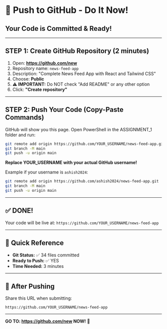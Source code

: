 # 🚀 Push to GitHub - Do It Now!

## Your Code is Committed & Ready!

---

## STEP 1: Create GitHub Repository (2 minutes)

1. Open: **https://github.com/new**
2. Repository name: `news-feed-app`
3. Description: "Complete News Feed App with React and Tailwind CSS"
4. Choose: **Public**
5. **⚠️ IMPORTANT:** Do NOT check "Add README" or any other option
6. Click: **"Create repository"**

---

## STEP 2: Push Your Code (Copy-Paste Commands)

GitHub will show you this page. Open PowerShell in the ASSIGNMENT_1 folder and run:

```bash
git remote add origin https://github.com/YOUR_USERNAME/news-feed-app.git
git branch -M main
git push -u origin main
```

**Replace YOUR_USERNAME with your actual GitHub username!**

Example if your username is `ashish2024`:
```bash
git remote add origin https://github.com/ashish2024/news-feed-app.git
git branch -M main
git push -u origin main
```

---

## ✅ DONE!

Your code will be live at: `https://github.com/YOUR_USERNAME/news-feed-app`

---

## 📝 Quick Reference

- **Git Status:** ✅ 34 files committed
- **Ready to Push:** ✅ YES
- **Time Needed:** 3 minutes

---

## 🎯 After Pushing

Share this URL when submitting:
```
https://github.com/YOUR_USERNAME/news-feed-app
```

---

**GO TO: https://github.com/new NOW!** 🚀

